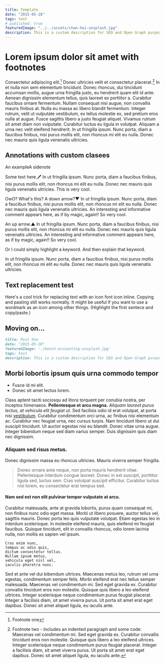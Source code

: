 ```yaml
---
title: Template
date: "2015-05-28"
tags: test
# published: true
featuredImage: "../../assets/chan-hoi-unsplash.jpg"
description: This is a custom description for SEO and Open Graph purposes, rather than the default generated excerpt. Simply add a description field to the frontmatter.
---
```


# Lorem ipsum dolor sit amet with footnotes

Consectetur adipiscing elit.[^f1] Donec ultricies velit et consectetur placerat.[^f2] In et nulla non sem elementum tincidunt. Donec rhoncus, dui tincidunt accumsan mollis, augue urna fringilla justo, eu hendrerit quam elit id ante. Aenean dignissim elementum tellus, quis laoreet ex porttitor a. Curabitur faucibus ornare fermentum. Nullam consequat nisi augue, non convallis mauris finibus at. Nulla eu massa ac libero blandit fermentum. Integer rutrum, velit ut vulputate vestibulum, ex tellus molestie ex, sed pretium eros nulla at augue. Fusce sagittis libero a justo feugiat aliquet. Vivamus rutrum sit amet diam non vulputate. Curabitur luctus eu ligula in volutpat. Aliquam a urna nec velit eleifend hendrerit. In ut fringilla ipsum. Nunc porta, diam a faucibus finibus, nisi purus mollis elit, non rhoncus mi elit eu nulla. Donec nec mauris quis ligula venenatis ultricies.

## Annotations with custom clasees

An <a class="annotation">example<span>A sidenote</span></a>

<p>Some text here.<a class="annotation">🖊<span>
  In ut fringilla ipsum. Nunc porta, diam a faucibus finibus, nisi purus mollis elit, non rhoncus mi elit eu nulla. Donec nec mauris quis ligula venenatis ultricies.
  </span></a> This is very cool.
</p>

<p>OwO? What's this? A down arrow?<a class="annotation">▼<span>
  In ut fringilla ipsum. Nunc porta, diam a faucibus finibus, nisi purus mollis elit, non rhoncus mi elit eu nulla. Donec nec mauris quis ligula venenatis ultricies. An interesting and informative comment appears here, as if by magic, again!!</span></a> So very cool.
</p>

<p>An up arrow.<a class="annotation">▲<span>
  In ut fringilla ipsum. Nunc porta, diam a faucibus finibus, nisi purus mollis elit, non rhoncus mi elit eu nulla. Donec nec mauris quis ligula venenatis ultricies. An interesting and informative comment appears here, as if by magic, again!!</span></a> So very cool.
</p>

<p>Or I could simply highlight a <a class="annotation">keyword.<span>
  And then explain that keyword.</span></a> 
</p> In ut fringilla ipsum. Nunc porta, diam a faucibus finibus, nisi purus mollis elit, non rhoncus mi elit eu nulla. Donec nec mauris quis ligula venenatis ultricies.


## Text replacement test

<p>Here's a <span class="the-trick">cool</span> trick for replacing text with an icon font icon inline. Copying and pasting still works normally. It might be useful if you want to use a wordmark as an icon among other things. (Highlight the first sentece and copy/paste.)</p>


<!-- ## Annotations with remark custom blocks

Test from [gatsby-remark-custom-blocks](https://www.npmjs.com/package/gatsby-remark-custom-blocks)

[[danger]]
| Danger content
 
[[info | This is a title!]]
| Info content with a title

One two three four, this is a test 

[[testdanger]]
| another test

Markdown block:

```md
[[danger]]
| content
 
[[info | This is a title!]]
| content
```

Resulting HTML:

```html
<details class="custom-block danger">
  <div class="custom-block-body"><p>content</p></div>
</details>
 
<details class="custom-block">
  <summary class="custom-block-heading"> This is a title! </summary>
  <div class="custom-block-body"><p>content</p></div>
</details>
``` -->

## Moving on...

```md
title: Post One
date: "2015-05-28"
featuredImage: './bench-accounting-unsplash.jpg'
tags: test
description: This is a custom description for SEO and Open Graph purposes, rather than the default generated excerpt. Simply add a description field to the frontmatter.
```

## Morbi lobortis ipsum quis urna commodo tempor

- Fusce id mi elit.
- Donec sit amet lectus lorem.

Class aptent taciti sociosqu ad litora torquent per conubia nostra, per inceptos himenaeos. **Pellentesque et arcu magna.** _Aliquam laoreet purus lectus, at vehicula elit feugiat ut._ Sed facilisis odio id erat volutpat, at porta nisi [vestibulum](http://google.com). Curabitur condimentum orci urna, ac finibus nisi elementum ac. Curabitur nec feugiat urna, nec cursus turpis. Nam tincidunt libero ut dui suscipit tincidunt. Ut auctor egestas nisi eu blandit. Donec vitae urna augue. Integer bibendum neque sed diam varius semper. Duis dignissim quis diam nec dignissim.

### Aliquam sed risus metus.

Donec dignissim massa eu rhoncus ultricies. Mauris viverra semper fringilla.

> Donec ornare ante neque, non porta mauris hendrerit vitae. Pellentesque interdum congue laoreet. Donec in est suscipit, porttitor ligula sed, luctus sem. Cras volutpat suscipit efficitur. Curabitur luctus nisl lorem, eu consectetur erat tempus sed.

#### Nam sed est non elit pulvinar tempor vulputate at arcu.

Curabitur malesuada, ante at gravida lobortis, purus quam consequat mi, non finibus nunc odio eget massa. Morbi ut libero posuere, auctor tellus vel, sagittis mauris. Donec porta leo quis vulputate volutpat. Etiam egestas leo in interdum scelerisque. In molestie eleifend mauris, quis eleifend mi feugiat faucibus. Quisque tincidunt, elit in convallis rhoncus, odio lorem lacinia nulla, non mollis ex sapien vel ipsum.

```
Cras enim nunc,
tempus ac odio quis,
dictum consectetur tellus.
Nullam ipsum metus,
vehicula eget nisl vel,
iaculis pharetra nunc.
```

Sed et ante vel dui bibendum ultrices. Maecenas metus leo, rutrum vel urna egestas, condimentum semper felis. Morbi eleifend erat nec tellus semper malesuada. Maecenas vel condimentum mi. Sed eget gravida ex. Curabitur convallis tincidunt eros non molestie. Quisque quis libero a leo eleifend ultrices. Integer scelerisque neque condimentum purus feugiat placerat. Integer a facilisis diam, sit amet viverra purus. Ut porta sit amet erat eget dapibus. Donec sit amet aliquet ligula, eu iaculis ante.

[^f1]: Footnote one
[^f2]: Footnote two - Includes an indented paragraph and some code: Maecenas vel condimentum mi. Sed eget gravida ex. Curabitur convallis tincidunt eros non molestie. Quisque quis libero a leo eleifend ultrices. Integer scelerisque neque condimentum purus feugiat placerat. Integer a facilisis diam, sit amet viverra purus. Ut porta sit amet erat eget dapibus. Donec sit amet aliquet ligula, eu iaculis ante.
